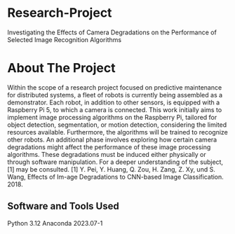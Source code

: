 # Research-Project
Investigating the Effects of Camera Degradations on the Performance of Selected Image Recognition Algorithms
# About The Project
Within the scope of a research project focused on predictive maintenance for distributed systems, a fleet of robots is currently being assembled as a demonstrator. Each robot, in addition to other sensors, is equipped with a Raspberry Pi 5, to which a camera is connected. This work initially aims to implement image processing algorithms on the Raspberry Pi, tailored for object detection, segmentation, or motion detection, considering the limited resources available. Furthermore, the algorithms will be trained to recognize other robots. An additional phase involves exploring how certain camera degradations might affect the performance of these image processing algorithms. These degradations must be induced either physically or through software manipulation. For a deeper understanding of the subject, [1] may be consulted. [1] Y. Pei, Y. Huang, Q. Zou, H. Zang, Z. Xy, und S. Wang, Effects of Im-age Degradations to CNN-based Image Classification. 2018.

## Software and Tools Used
Python 3.12
Anaconda 2023.07-1
